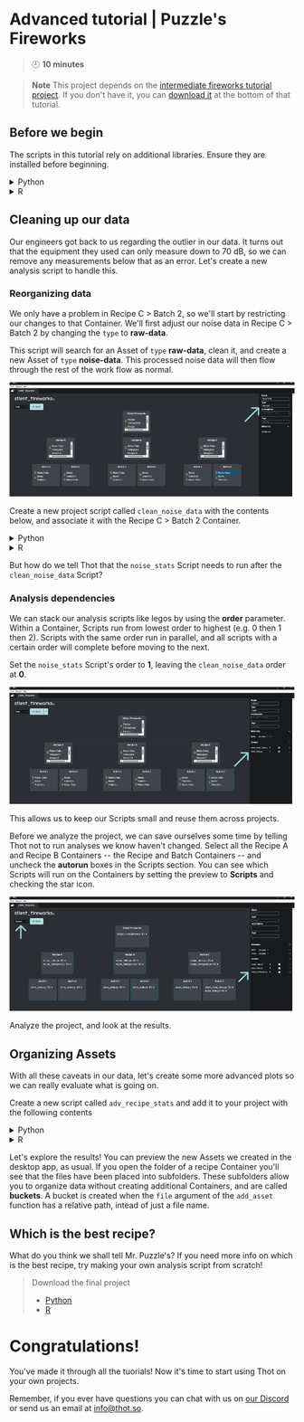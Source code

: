 # Advanced tutorial | Puzzle's Fireworks
> :clock9: **10 minutes**

> **Note**
> This project depends on the [intermediate fireworks tutorial project](/intermediate/fireworks).
> If you don't have it, you can [download it](/intermediate/fireworks#adjusting-workflows) at the bottom of that tutorial.

## Before we begin
The scripts in this tutorial rely on additional libraries. Ensure they are installed before beginning.
<details>
<summary>Python</summary>

+ [scipy](https://scipy.org/)
</details>
<details>
<summary>R</summary>

+ [moments](https://cran.r-project.org/web/packages/moments/index.html)
</details>

## Cleaning up our data
Our engineers got back to us regarding the outlier in our data.
It turns out that the equipment they used can only measure down to 70 dB, so we
can remove any measurements below that as an error.
Let's create a new analysis script to handle this.

### Reorganizing data
We only have a problem in Recipe C > Batch 2, so we'll start by restricting our changes to that Container.
We'll first adjust our noise data in Recipe C > Batch 2 by changing the `type` to **raw-data**.

This script will search for an Asset of `type` **raw-data**, clean it, and create a new Asset of `type` **noise-data**.
This processed noise data will then flow through the rest of the work flow as normal.

![Adjusting the workflow to clean data](images/adjusting_workflow.png)

Create a new project script called `clean_noise_data` with the contents below, and associate it with the Recipe C > Batch 2 Container.
<details>
<summary>Python</summary>

```python
# import libraries
import pandas as pd
import thot

# initialize thot database
db = thot.Database(dev_root="/absolute/path/to/silent_fireworks/data/Recipe C/Batch 2")

# get data
noise_data = db.find_asset(type="raw-data")
df = pd.read_csv(noise_data.file, index_col=0)

# remove invalid data
clean_df = df[df > 70].dropna()

# save cleaned data
data_path = db.add_asset(
    "noise_data-cleaned.csv",
    name="Noise Data - Cleaned",
    type="noise-data",
    tags=["cleaned"] # tag the data as cleaned for future reference
)

clean_df.to_csv(data_path)
```
</details>
<details>
<summary>R</summary>

```R
# import libraries
suppressPackageStartupMessages(library(tidyverse))
library(thot)

# initialize thot database
#db <- database(dev_root = "/absolute/path/to/silent_fireworks/data/Recipe C/Batch 2")
db <- database(dev_root = "C:\\Users\\carls\\Downloads\\thot_tutorials\\adv_fireworks_r\\data\\Recipe A-1-1\\Batch 2")

# get data
noise_data <- db |> find_asset(type = "raw-data")
df <- noise_data@file |> read_csv(
  col_types = cols(
    Trial = col_integer(),
    `Volume [dB]` = col_double()
  )
)

# remove invalid data
clean_df <- df |> filter("Volume [dB]" > 70)

# save cleaned data
data_path = db |> add_asset(
  "noise_data-cleaned.csv",
  name="Noise Data - Cleaned",
  type="noise-data",
  tags=list("cleaned") # tag the data as cleaned for future reference
)

clean_df |> write.csv(data_path, row.names = FALSE)
```
</details>

But how do we tell Thot that the `noise_stats` Script needs to run after the `clean_noise_data` Script?

### Analysis dependencies
We can stack our analysis scripts like legos by using the **order** parameter. Within a Container, Scripts run from lowest order to highest (e.g. 0 then 1 then 2). Scripts with the same order run in parallel, and all scripts with a certain order will complete before moving to the next.

Set the `noise_stats` Script's order to **1**, leaving the `clean_noise_data` order at **0**.

![Setting a Script's priority](images/setting_priority.png)

This allows us to keep our Scripts small and reuse them across projects.

Before we analyze the project, we can save ourselves some time by telling Thot not to run analyses we know haven't changed.
Select all the Recipe A and Recipe B Containers -- the Recipe and Batch Containers -- and uncheck the **autorun** boxes in the Scripts section.
You can see which Scripts will run on the Containers by setting the preview to **Scripts** and checking the star icon.

![Toggling a Script's autorun](images/toggle_autorun.png)

Analyze the project, and look at the results.

## Organizing Assets
With all these caveats in our data, let's create some more advanced plots so we can really evaluate what is going on.

Create a new script called `adv_recipe_stats` and add it to your project with the following contents

<details>
<summary>Python</summary>

```python
# import libraries
import numpy as np
import pandas as pd
from scipy.stats import norm
import thot

# initialize thot database
db = thot.Database(dev_root="/absolute/path/to/silent_fireworks/data/Recipe A")

# get data
noise_data = db.find_assets(type="noise-data")
df = []
for data in noise_data:
    tdf = pd.read_csv(data.file, index_col=0)
    tdf = tdf.rename(columns={"Volume [dB]": data.metadata["batch"]})
    df.append(tdf)

df = pd.concat(df, axis=1)

# combine all data
all_df = pd.DataFrame(df.values.flatten()).dropna()

# --- analysis ---
# check for trend across trials
ax = df.plot()
trial_vol_path = db.add_asset(
    "figs/volume_by_trial.png", # place in the `figs` bucket
    tags=["figure"]
)

ax.get_figure().savefig(trial_vol_path)

# fit normal distribution across all data
norm_fit = norm.fit(all_df)
x_vals = np.linspace(all_df.min(), all_df.max(), 100)
y_vals = norm.pdf(x_vals, *norm_fit)

ax = all_df.plot.hist()
ax.twinx().plot(x_vals, y_vals, c='C1')

norm_fit_path = db.add_asset(
    "figs/norm_fit.png", # place in the `figs` bucket
    tags=["figure"]
)

ax.get_figure().savefig(norm_fit_path)

# description of combined data
desc_df = all_df.describe()
desc_path = db.add_asset("stats/describe_all.csv")  # place in the `stats` bucket
desc_df.to_csv(desc_path)

# skewness of batches
skew_df = df.skew()
skew_path = db.add_asset("stats/skew.csv") # place in the `stats` bucket
skew_df.to_csv(skew_path)
```
</details>
<details>
<summary>R</summary>

```R
# import libraries
suppressPackageStartupMessages(library(tidyverse))
library(moments)
library(ggplot2)
library(thot)

# initialize thot database
db <-
  database(dev_root = "/absolute/path/to/silent_fireworks/data/Recipe A")

# find all data with type `noise-data` in the subtree
noise_data <- db |> find_assets(type = "noise-data")

# load data into a dataframe
trials <- c()
volumes <- c()
batches <- c()
for (data in noise_data) {
  tdf <- data@file |> read_csv( # get file from Asset
    col_types = cols
    (Trial = col_integer(),
      "Volume [dB]" = col_double()))

  trials <- c(trials, tdf[["Trial"]])
  volumes <- c(volumes, tdf[["Volume [dB]"]])
  batches <-
    c(batches, rep(as.integer(data@metadata$batch), count(tdf)))
}

df <- tibble(trial = trials,
             volume = volumes,
             batch = batches)

# --- analysis ---
# check for trend across trials
p <-
  ggplot(data = df, aes(x = trial, y = volumes, group = batch)) + geom_line(aes(color = batch))

trial_vol_path <-
  db |> add_asset("figs/volume_by_trial.png", # place in the `figs` bucket
                  tags = list("figure"))

trial_vol_path |> ggsave(
  plot = p,
  width = 10,
  height = 6,
  dpi = 300
)

# fit normal distribution across all data
mu <- df$volume |> mean()
sigma <- df$volume |> sd()
p <- ggplot(df, aes(x = volume)) +
  geom_histogram(position = "identity",
                 bins = 15, aes(y = after_stat(density))) +
  stat_function(fun = dnorm, args = list(mean = mu, sd = sigma))

norm_fit_path <-
  db |> add_asset("figs/norm_fit.png", # place in the `figs` bucket
                  tags = list("figure"))

norm_fit_path |> ggsave(
  plot = p,
  width = 10,
  height = 6,
  dpi = 300
)

# description of combined statistics
desc_df <- df |> summarise(
  count = n(),
  mean = mean(volume),
  std = sd(volume),
  min = min(volume),
  max = max(volume)
)

desc_path = db |> add_asset("stats/describe_all.csv") # place in the `stats` bucket
desc_df |> write.csv(desc_path, row.names = FALSE)

# skewness of batches
skew_df <- as_tibble(c(skewness(df |> filter(batch == 1) |> pull(volume)),
                       skewness(df |> filter(batch == 2) |> pull(volume))))

skew_path = db |> add_asset("stats/skew.csv") # place in the `stats` bucket
skew_df |> write.csv(skew_path)
```
</details>

Let's explore the results! You can preview the new Assets we created in the desktop app, as usual. If you open the folder of a recipe Container you'll see that the files have been placed into subfolders. These subfolders allow you to organize data without creating additional Containers, and are called **buckets**. A bucket is created when the `file` argument of the `add_asset` function has a relative path, intead of just a file name.

## Which is the best recipe?
What do you think we shall tell Mr. Puzzle's? If you need more info on which is the best recipe, try making your own analysis script from scratch!

> Download the final project
> + [Python](https://resources.thot.so/public/tutorials/advanced/fireworks/completed_projects/fireworks_py.zip)
> + [R](https://resources.thot.so/public/tutorials/advanced/fireworks/completed_projects/fireworks_r.zip)

# Congratulations!
You've made it through all the tuorials! Now it's time to start using Thot on your own projects.

Remember, if you ever have questions you can chat with us on [our Discord](https://discord.gg/Kv2c5XynfV) or send us an email at <info@thot.so>.